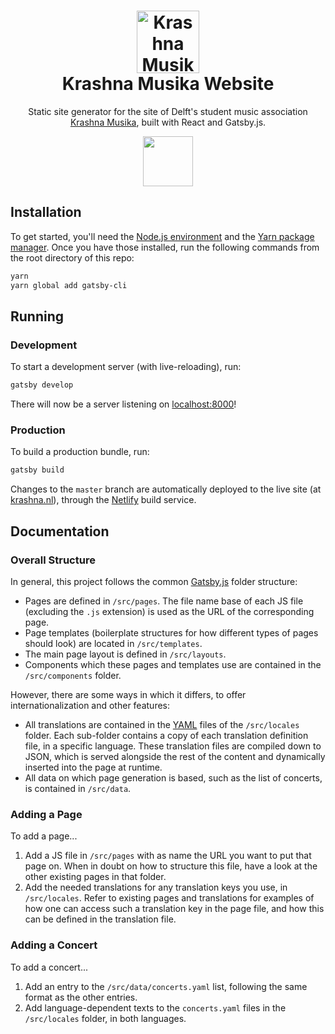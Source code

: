 <h1 align="center">
  <img src="https://raw.githubusercontent.com/krashnamusika/krashna-site/master/src/layouts/favicon.png" width="100" alt="Krashna Musika">
  <br>
  Krashna Musika Website
</h1>
<p align="center">
  Static site generator for the site of Delft's student music association <a href="https://www.krashna.nl/">Krashna Musika</a>, built with React and Gatsby.js.
</p>

<p align="center">
  <a href="https://www.netlify.com">
    <img src="https://www.netlify.com/img/global/badges/netlify-color-accent.svg" width="80"/>
  </a>
</p>


## Installation

To get started, you'll need the [Node.js environment](https://nodejs.org) and the [Yarn package manager](https://yarnpkg.com). Once you have those installed, run the following commands from the root directory of this repo:

```bash
yarn
yarn global add gatsby-cli
```


## Running

### Development

To start a development server (with live-reloading), run:

```bash
gatsby develop
```

There will now be a server listening on [localhost:8000](http://localhost:8000)!

### Production

To build a production bundle, run:

```bash
gatsby build
```

Changes to the `master` branch are automatically deployed to the live site (at [krashna.nl](https://www.krashna.nl/)), through the [Netlify](https://netlify.com) build service.


## Documentation

### Overall Structure

In general, this project follows the common [Gatsby.js](https://www.gatsbyjs.org/docs/) folder structure:

- Pages are defined in `/src/pages`. The file name base of each JS file (excluding the `.js` extension) is used as the URL of the corresponding page.
- Page templates (boilerplate structures for how different types of pages should look) are located in `/src/templates`.
- The main page layout is defined in `/src/layouts`.
- Components which these pages and templates use are contained in the `/src/components` folder.

However, there are some ways in which it differs, to offer internationalization and other features:

- All translations are contained in the [YAML](http://yaml.org/) files of the `/src/locales` folder. Each sub-folder contains a copy of each translation definition file, in a specific language. These translation files are compiled down to JSON, which is served alongside the rest of the content and dynamically inserted into the page at runtime.
- All data on which page generation is based, such as the list of concerts, is contained in `/src/data`.

### Adding a Page

To add a page...

1. Add a JS file in `/src/pages` with as name the URL you want to put that page on. When in doubt on how to structure this file, have a look at the other existing pages in that folder.
2. Add the needed translations for any translation keys you use, in `/src/locales`. Refer to existing pages and translations for examples of how one can access such a translation key in the page file, and how this can be defined in the translation file.

### Adding a Concert

To add a concert...

1. Add an entry to the `/src/data/concerts.yaml` list, following the same format as the other entries.
2. Add language-dependent texts to the `concerts.yaml` files in the `/src/locales` folder, in both languages.
